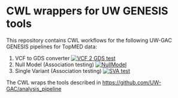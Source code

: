 # CWL wrappers for UW GENESIS tools

This repository contains CWL workflows for the following UW-GAC GENESIS pipelines for TopMED data:

1. VCF to GDS converter [![VCF 2 GDS test][vcf2gdstest-badge]][vcf2gdstest]
1. Null Model (Association testing) [![NullModel][nullmodeltest-badge]][nullmodeltest]
1. Single Variant (Association testing) [![SVA test][svatest-badge]][svatest]

[vcf2gdstest-badge]: https://github.com/kaushik-work/uw-genesis-topmed-cwl/workflows/vcf2gds/badge.svg
[vcf2gdstest]: https://github.com/kaushik-work/uw-genesis-topmed-cwl/actions?query=workflow%3Avcf2gds

[nullmodeltest-badge]: https://github.com/kaushik-work/uw-genesis-topmed-cwl/workflows/nullmodel/badge.svg
[nullmodeltest]: https://github.com/kaushik-work/uw-genesis-topmed-cwl/actions?query=workflow%3Anullmodel

[svatest-badge]: https://github.com/kaushik-work/uw-genesis-topmed-cwl/workflows/sva/badge.svg
[svatest]: https://github.com/kaushik-work/uw-genesis-topmed-cwl/actions?query=workflow%3Asva

The CWL wraps the tools described in https://github.com/UW-GAC/analysis_pipeline
